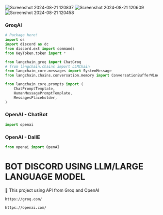 ![Screenshot 2024-08-21 120837](https://github.com/user-attachments/assets/dd19a08f-09a5-432e-8b37-1f63de43ac32)
![Screenshot 2024-08-21 120609](https://github.com/user-attachments/assets/f3452589-647a-4313-9edc-67ace4d68e7a)
![Screenshot 2024-08-21 120458](https://github.com/user-attachments/assets/f908449c-acdd-4f44-88e8-e41eb9b1f7be)

<h3>GroqAI</h3>

```py
# Package here!
import os
import discord as dc
from discord.ext import commands 
from KeyToken.token import *

from langchain_groq import ChatGroq
# from langchain.chains import LLMChain
from langchain_core.messages import SystemMessage
from langchain.chains.conversation.memory import ConversationBufferWindowMemory

from langchain_core.prompts import (
    ChatPromptTemplate,
    HumanMessagePromptTemplate,
    MessagesPlaceholder,
)
```
<h3>OpenAI - ChatBot</h3>

```py
import openai
```
<h3>OpenAI - DallE</h3>

```py
from openai import OpenAI
```

<h1>BOT DISCORD USING LLM/LARGE LANGUAGE MODEL</h1>
<p>🤖 This project using API from Groq and OpenAI</p>

```
https://groq.com/
```

```
https://openai.com/
```
